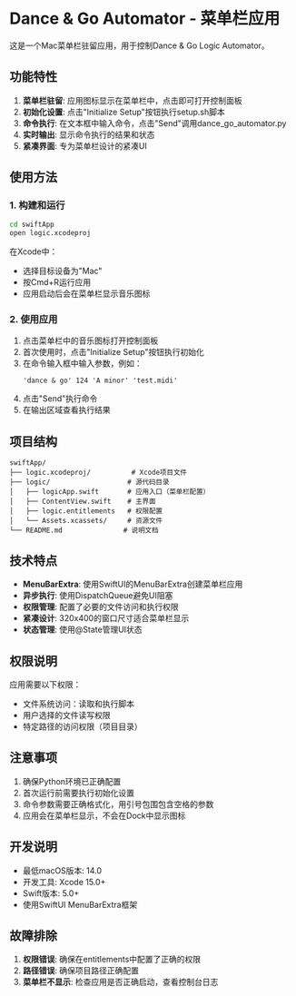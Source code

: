 # Dance & Go Automator - 菜单栏应用

这是一个Mac菜单栏驻留应用，用于控制Dance & Go Logic Automator。

## 功能特性

1. **菜单栏驻留**: 应用图标显示在菜单栏中，点击即可打开控制面板
2. **初始化设置**: 点击"Initialize Setup"按钮执行setup.sh脚本
3. **命令执行**: 在文本框中输入命令，点击"Send"调用dance_go_automator.py
4. **实时输出**: 显示命令执行的结果和状态
5. **紧凑界面**: 专为菜单栏设计的紧凑UI

## 使用方法

### 1. 构建和运行
```bash
cd swiftApp
open logic.xcodeproj
```

在Xcode中：
- 选择目标设备为"Mac"
- 按Cmd+R运行应用
- 应用启动后会在菜单栏显示音乐图标

### 2. 使用应用
1. 点击菜单栏中的音乐图标打开控制面板
2. 首次使用时，点击"Initialize Setup"按钮执行初始化
3. 在命令输入框中输入参数，例如：
   ```
   'dance & go' 124 'A minor' 'test.midi'
   ```
4. 点击"Send"执行命令
5. 在输出区域查看执行结果

## 项目结构

```
swiftApp/
├── logic.xcodeproj/          # Xcode项目文件
├── logic/                   # 源代码目录
│   ├── logicApp.swift       # 应用入口（菜单栏配置）
│   ├── ContentView.swift    # 主界面
│   ├── logic.entitlements   # 权限配置
│   └── Assets.xcassets/     # 资源文件
└── README.md               # 说明文档
```

## 技术特点

- **MenuBarExtra**: 使用SwiftUI的MenuBarExtra创建菜单栏应用
- **异步执行**: 使用DispatchQueue避免UI阻塞
- **权限管理**: 配置了必要的文件访问和执行权限
- **紧凑设计**: 320x400的窗口尺寸适合菜单栏显示
- **状态管理**: 使用@State管理UI状态

## 权限说明

应用需要以下权限：
- 文件系统访问：读取和执行脚本
- 用户选择的文件读写权限
- 特定路径的访问权限（项目目录）

## 注意事项

1. 确保Python环境已正确配置
2. 首次运行前需要执行初始化设置
3. 命令参数需要正确格式化，用引号包围包含空格的参数
4. 应用会在菜单栏显示，不会在Dock中显示图标

## 开发说明

- 最低macOS版本: 14.0
- 开发工具: Xcode 15.0+
- Swift版本: 5.0+
- 使用SwiftUI MenuBarExtra框架

## 故障排除

1. **权限错误**: 确保在entitlements中配置了正确的权限
2. **路径错误**: 确保项目路径正确配置
3. **菜单栏不显示**: 检查应用是否正确启动，查看控制台日志
